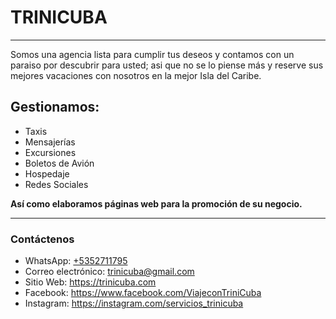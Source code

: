 # TRINICUBA
-------
Somos una agencia lista para cumplir tus deseos y contamos con un paraiso por descubrir para usted; asi que no se lo piense más y reserve sus mejores vacaciones con nosotros en la mejor Isla del Caribe.

## Gestionamos:

+ Taxis
+ Mensajerías
+ Excursiones
+ Boletos de Avión
+ Hospedaje
+ Redes Sociales

**Así como elaboramos páginas web para la promoción de su negocio.**

----------------

### Contáctenos

- WhatsApp: [+5352711795](https://wa.me/+5353548853) 
- Correo electrónico: [trinicuba@gmail.com](mailto:trinicuba@gmail.com)
- Sitio Web: <https://trinicuba.com>
- Facebook:  <https://www.facebook.com/ViajeconTriniCuba>
- Instagram: <https://instagram.com/servicios_trinicuba>